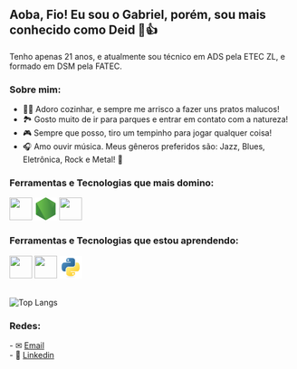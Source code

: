 ## Aoba, Fio! Eu sou o Gabriel, porém, sou mais conhecido como Deid 👋👍
Tenho apenas 21 anos, e atualmente sou técnico em ADS pela ETEC ZL, e formado em DSM pela FATEC.

### Sobre mim:

- 👩‍🍳 Adoro cozinhar, e sempre me arrisco a fazer uns pratos malucos!
- 🏞 Gosto muito de ir para parques e entrar em contato com a natureza!
- 🎮 Sempre que posso, tiro um tempinho para jogar qualquer coisa!
- 🎧 Amo ouvir música. Meus gêneros preferidos são: Jazz, Blues, Eletrônica, Rock e Metal! 🤘

### Ferramentas e Tecnologias que mais domino:
<div>
  <img src="https://cdn.jsdelivr.net/gh/devicons/devicon/icons/git/git-original.svg" width="40" height="40"/>
  <img src="https://raw.githubusercontent.com/devicons/devicon/master/icons/nodejs/nodejs-original.svg" width="40" height="40"/>
  <img src="https://cdn.jsdelivr.net/gh/devicons/devicon/icons/mysql/mysql-original-wordmark.svg" width="40" height="40"/>
</div>

### Ferramentas e Tecnologias que estou aprendendo:
<div>
  <img src="https://cdn.jsdelivr.net/gh/devicons/devicon/icons/java/java-original-wordmark.svg" width="40" height="40"/>
  <img src="https://cdn.jsdelivr.net/gh/devicons/devicon/icons/javascript/javascript-original.svg" width="40" height="40"/>
  <img src="https://raw.githubusercontent.com/devicons/devicon/master/icons/python/python-original.svg" width="40" height="40"/>
</div>
<br>


![Top Langs](https://github-readme-stats-git-masterrstaa-rickstaa.vercel.app/api/top-langs/?username=Bieldeid&bg_color=000&border_color=30A3DC&title_color=E94D5F&text_color=FFF)

### Redes:
<div>
- ✉ <a href = "mailto:gabrieldeid.android@gmail.com">Email</a> </br>
- 💼 <a href="https://www.linkedin.com/in/gabriel-santos-392518213/">Linkedin</a>   
</div>






